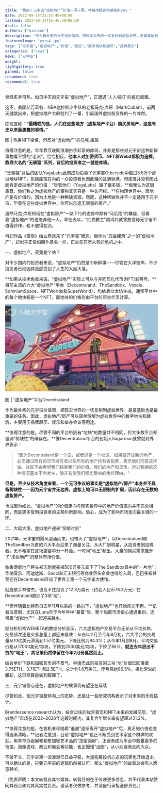 ```yaml
---
title: "雪崩！元宇宙“虚拟地产”价值一泻千里，林俊杰投资惨遭缩水86% "
date: 2022-08-14T21:57:40+08:00
lastmod: 2022-08-14T16:45:40+08:00
draft: false
authors: ["qianxun"]
description: "作为最朴素的元宇宙价值观，把现实世界的一切复制到虚拟世界，是最基础也是最重要的任务。因此，虚拟地产/房产可以简单理解为虚拟世界中的数字地块和建筑，主要用于品牌展示、娱乐和举办会议等用途。"
featuredImage: "yyza4.jpg"
tags: ["元宇宙","虚拟地产","价值","投资","数字地块和建筑","品牌展示"]
categories: ["news"]
news: ["元宇宙"]
weight: 
lightgallery: true
pinned: false
recommend: true
recommend1: true
---
```


曾经炙手可热、如日中天的元宇宙“虚拟地产”，正遭遇“人人喊打”的尴尬局面。

这不，美国亿万富翁、NBA达拉斯小牛队的老板马克·库班（MarkCuban），前两天就跳出来，把虚拟地产大肆批判了一番，引起国外虚拟投资界的一片哗然。

库班宣称：**“最糟糕的是，人们在这些地方（虚拟地产平台）购买房地产，这是有史以来最愚蠢的事情。”**

图 | 热衷NFT投资，但反对“虚拟地产”的马克·库班

值得注意的是，早年靠互联网浪潮白手起家的库班，并非是那些对元宇宙这种新鲜事物看不惯的“老派”。恰恰相反，**他本人对加密货币、NFT和Web3都极为追捧。鼎鼎大名的“无聊猿”系列，背后的投资者之一就是库班。**

“无聊猿”背后的团队YugaLabs此前成功拍卖了元宇宙Otherside中超过5.5万个虚拟地块NFT，包括库班在内的一众投资者也因此赚的盆满钵满。但库班并没有因此而肯定虚拟地产的价值：“尽管他们（YugaLabs）赚了很多钱，**但我认为这很愚蠢，你们称之为虚拟地产的事物其实只是一种访问权。**在物理世界中，房地产是有价值的，因为土地是一种稀缺资源。然而，这种稀缺性并不一定适用于元宇宙，毕竟在这些虚拟世界中，你可以创造无限量的房产。”

虽然马克·库班的话在“虚拟房产”一路下行的态势中颇有“马后炮”的嫌疑，但看衰“虚拟地产”的也绝非他一人。早在去年，“红衣教主”周鸿祎就曾放言称元宇宙不值得炒作，也不值得投资。

科幻作品《雪崩》给业界送来了“元宇宙”概念。但作为“底层建筑”之一的“虚拟地产”，却似乎正像如期作品名一样，正处在前所未有的危机之中。

一、虚拟地产，究竟是个啥？

对不少国内的投资者来说，“虚拟地产”仍然是个新鲜事——尽管在大洋彼岸，不少投资者已经因其而感受到了人生的大起大落。

**如果从技术角度来说，“虚拟地产”实际上可以与非同质化代币(NFT)划等号。**目前主流的六大“虚拟地产”平台（Decentraland、TheSandbox、Voxels、SomniumSpace、NFTWorlds和SuperWorld），均依靠以太坊生成。通常平台中的每个地块都是一个NFT，而地块的价格则由平台的原生代币计算。

![](yyza3.jpg)

图 | “虚拟地产”平台Decentraland

作为最朴素的元宇宙价值观，把现实世界的一切复制到虚拟世界，是最基础也是最重要的任务。因此，虚拟地产/房产可以简单理解为虚拟世界中的数字地块和建筑，主要用于品牌展示、娱乐和举办会议等用途。

**值得注意的是，尽管不同的平台所拥有“地块”的数量并不相同，但大多数平台都强调“稀缺性”的确存在。**像Decentraland平台的创始人Sugarman就曾就对外界表示：

> "因为Decentraland是一个岛，或者说是一个社区，如果要开放新的地产，必须通过所有的货币持有者以及所有的地产持有者投票，表示他们同意这样做。社区不会希望我们损害我们的价值、我们的地产和货币，所以我相信这种情况基本不会发生，除非有使我们都能受益的绝佳理由。"

**但是，至少从技术角度来看，一个无可争议的事实是“虚拟地产/房产”本身并不具备稀缺性——因为元宇宙并无边界，虚拟土地可以无限制的扩展，因此存在无数的虚拟房产。**

也成因为如此，“虚拟地产”的价值走向与现实世界中的地产价值取向并不完全相同，而是更多受到投资者的主观判断影响。信心，成为了影响市场走向最关键的一环。

二、大起大落，虚拟地产迎来“至暗时刻”

2021年，元宇宙的飓风汹涌而来，也带火了“虚拟地产”。以Decentraland和TheSandbox为首的六大平台迎来了海量关注，从大厂到明星，从投资者到投机者，无不希望在这场盛宴中分一杯羹。一时间“地王”频出，大量的购买需求推升了“虚拟地产”的整体市场价值。

像香港房地产巨头郑志刚就豪掷500万美元拿下了The Sandbox其中的“一片地”；华纳音乐、阿迪达斯、Gucci和汇丰银行等商业巨头企业也纷纷入局，巴巴多斯甚至还在Decentraland开设了世界上第一个元宇宙大使馆。

就连歌手林俊杰，也忍不住投资了12.3万美元（约合人民币78.3万元）在Decentraland置办了3块“地”。

**但伴随着比特币自去年11月以来的一路向下，“虚拟地产”也开始风光不再。**记者注意到，尤其在Luna币于今年年中“暴雷”后，整个加密市场信心遭遇重创，连带着“虚拟地产”一起迎来跳水。

据分析机构WEMETA的数据分析显示，六大虚拟地产交易平台无论从平均价格、交易频次还是交易总量上都迎来暴跌：从去年11月至今年8月初，六大平台的交易量从10亿美元滑落到1.57亿美元，下降比例为84.3%；从今年1月到8月，平均交易价格从17000美元/每块，下降到2500美元/每块，下降了85%。**就连去年层出不穷的“地王”，其记录仍然停留在今年2月份戛然而止。**

结合单价下跌和加密货币的不景气，林俊杰此前投资的三块“地”价值已回落至3.75ETH、3.71ETH和2.5ETH，总计约1.6万美元，浮亏高达86.5%。相比常说的腰斩，这已经算是斩到脚踝了。

三、元宇宙信心还在，虚拟地产的故事仍有望还在延续

尽管如此，但元宇宙整体向上的态势，还是让一些研究机构表示了对未来的乐观估计。

Brandessence research认为，结合过往的优异表现和NFT未来的发展前景，“虚拟地产”市场在2022~2028年这段时间内，其复合年增长率有望超过31.2%。

**值得注意的是，在投机者伴随着“退潮”逐渐离开“虚拟地产”后，真正的价值也变得逐渐清晰。**记者注意到，目前“虚拟地产”也正不断受到艺术家这个群体的欢迎。用来举办画展和销售加密艺术品的“加密画廊”，正逐渐成为平台中数量最多的场馆。而像游戏、商业和展会等功能，也正慢慢“出圈”，从小众逐渐走向大众。

不破不立，元宇宙第一波浪潮已日益平稳，大量抱着投机心态的玩家也开始退出。可以确认的是，只要元宇宙的逻辑仍然被认可，那么“虚拟地产”的故事总会有人愿意聆听。

（免责声明：本文转载自其它媒体，转载目的在于传递更多信息，并不代表本站赞同其观点和对其真实性负责。请读者仅做参考，并请自行承担全部责任。）